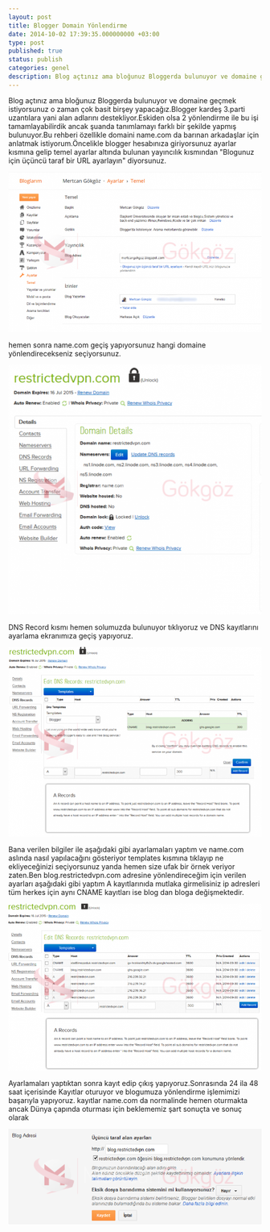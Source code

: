 ```yaml
---
layout: post
title: Blogger Domain Yönlendirme
date: 2014-10-02 17:39:35.000000000 +03:00
type: post
published: true
status: publish
categories: genel
description: Blog açtınız ama bloğunuz Bloggerda bulunuyor ve domaine geçmek istiyorsunuz o zaman çok basit birşey yapacağız.Blogger kardeş 3.parti
---
```


Blog açtınız ama bloğunuz Bloggerda bulunuyor ve domaine geçmek istiyorsunuz o zaman çok basit birşey yapacağız.Blogger kardeş 3.parti uzantılara yani alan adlarını destekliyor.Eskiden olsa 2 yönlendirme ile bu işi tamamlayabilirdik ancak şuanda tanımlamayı farklı bir şekilde yapmış bulunuyor.Bu rehberi özellikle domaini name.com da barınan arkadaşlar için anlatmak istiyorum.Öncelikle blogger hesabınıza giriyorsunuz ayarlar kısmına gelip temel ayarlar altında bulunan yayıncılık kısmından "Blogunuz için üçüncü taraf bir URL ayarlayın" diyorsunuz.

![bloggerdomainyonlendirmegorsel1](/assets/bloggerdomainyonlendirmegorsel1-e1412259970276-913x576.png)

hemen sonra name.com geçiş yapıyorsunuz hangi domaine yönlendirecekseniz seçiyorsunuz.

![bloggerdomainyonlendirmegorsel2](/assets/bloggerdomainyonlendirmegorsel2-e1412260107199-586x576.png)

DNS Record kısmı hemen solumuzda bulunuyor tıklıyoruz ve DNS kayıtlarını ayarlama ekranımıza geçiş yapıyoruz.

![bloggerdomainyonlendirmegorsel3](/assets/bloggerdomainyonlendirmegorsel3-e1412260191329-773x576.png)

Bana verilen bilgiler ile aşağıdaki gibi ayarlamaları yaptım ve name.com aslında nasıl yapılacağını gösteriyor templates kısmına tıklayıp ne ekliyeceğinizi seçiyorsunuz yanda hemen size ufak bir örnek veriyor zaten.Ben blog.restrictedvpn.com adresine yönlendireceğim için verilen ayarları aşağıdaki gibi yaptım A kayıtlarınıda mutlaka girmelisiniz ip adresleri tüm herkes için aynı CNAME kayıtları ise blog dan bloga değişmektedir.

![bloggerdomainyonlendirmegorsel4](/assets/bloggerdomainyonlendirmegorsel4-e1412260302628-877x576.png)

Ayarlamaları yaptıktan sonra kayıt edip çıkış yapıyoruz.Sonrasında 24 ila 48 saat içerisinde Kayıtlar oturuyor ve blogumuza yönlendirme işlemimizi başarıyla yapıyoruz. kayıtlar name.com da normalinde hemen oturmakta ancak Dünya çapında oturması için beklememiz şart sonuçta ve sonuç olarak

![bloggerdomainyonlendirmegorsel5](/assets/bloggerdomainyonlendirmegorsel5.png)
